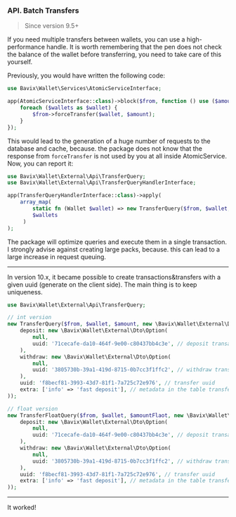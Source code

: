 ### API. Batch Transfers

> Since version 9.5+

If you need multiple transfers between wallets, you can use a high-performance handle. It is worth remembering that the pen does not check the balance of the wallet before transferring, you need to take care of this yourself.

Previously, you would have written the following code:
```php
use Bavix\Wallet\Services\AtomicServiceInterface;

app(AtomicServiceInterface::class)->block($from, function () use ($amount, $from, $wallets) {
    foreach ($wallets as $wallet) {
        $from->forceTransfer($wallet, $amount);
    }
});
```

This would lead to the generation of a huge number of requests to the database and cache, because. the package does not know that the response from `forceTransfer` is not used by you at all inside AtomicService. Now, you can report it:
```php
use Bavix\Wallet\External\Api\TransferQuery;
use Bavix\Wallet\External\Api\TransferQueryHandlerInterface;

app(TransferQueryHandlerInterface::class)->apply(
    array_map(
        static fn (Wallet $wallet) => new TransferQuery($from, $wallet, $amount, null),
        $wallets
     )
);
```

The package will optimize queries and execute them in a single transaction. I strongly advise against creating large packs, because. this can lead to a large increase in request queuing.

---

In version 10.x, it became possible to create transactions&transfers with a given uuid (generate on the client side).
The main thing is to keep uniqueness.

```php
use Bavix\Wallet\External\Api\TransferQuery;

// int version
new TransferQuery($from, $wallet, $amount, new \Bavix\Wallet\External\Dto\Extra(
    deposit: new \Bavix\Wallet\External\Dto\Option(
        null,
        uuid: '71cecafe-da10-464f-9e00-c80437bb4c3e', // deposit transaction
    ),
    withdraw: new \Bavix\Wallet\External\Dto\Option(
        null,
        uuid: '3805730b-39a1-419d-8715-0b7cc3f1ffc2', // withdraw transaction
    ),
    uuid: 'f8becf81-3993-43d7-81f1-7a725c72e976', // transfer uuid
    extra: ['info' => 'fast deposit'], // metadata in the table transfers
));

// float version
new TransferFloatQuery($from, $wallet, $amountFlaot, new \Bavix\Wallet\External\Dto\Extra(
    deposit: new \Bavix\Wallet\External\Dto\Option(
        null,
        uuid: '71cecafe-da10-464f-9e00-c80437bb4c3e', // deposit transaction
    ),
    withdraw: new \Bavix\Wallet\External\Dto\Option(
        null,
        uuid: '3805730b-39a1-419d-8715-0b7cc3f1ffc2', // withdraw transaction
    ),
    uuid: 'f8becf81-3993-43d7-81f1-7a725c72e976', // transfer uuid
    extra: ['info' => 'fast deposit'], // metadata in the table transfers
));
```

---
It worked! 

